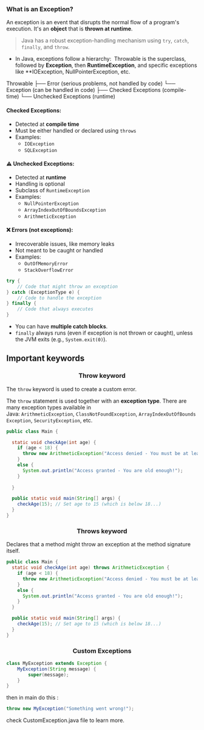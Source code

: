 ### **What is an Exception?**

An exception is an event that disrupts the normal flow of a program's execution. It's an **object** that is **thrown at runtime**.

>Java has a robust exception-handling mechanism using `try`, `catch`, `finally`, and `throw`.


- In Java, exceptions follow a hierarchy: 
Throwable is the superclass, followed by **Exception**, then **RuntimeException**, and specific exceptions like **IOException, NullPointerException, etc.

Throwable
 ├── Error           (serious problems, not handled by code)
 └── Exception       (can be handled in code)
      ├── Checked Exceptions (compile-time)
      └── Unchecked Exceptions (runtime)


#### Checked Exceptions:

- Detected at **compile time**
- Must be either handled or declared using `throws`
- Examples:
    - `IOException`
    - `SQLException`

#### ⚠️ Unchecked Exceptions:
- Detected at **runtime**
- Handling is optional
- Subclass of `RuntimeException`
- Examples:
    - `NullPointerException`
    - `ArrayIndexOutOfBoundsException`
    - `ArithmeticException`

#### ❌ Errors (not exceptions):

- Irrecoverable issues, like memory leaks
- Not meant to be caught or handled
- Examples:
    - `OutOfMemoryError`
    - `StackOverflowError`


```java
try {
    // Code that might throw an exception
} catch (ExceptionType e) {
    // Code to handle the exception
} finally {
    // Code that always executes
}
```

- You can have **multiple catch blocks**.
- `finally` always runs (even if exception is not thrown or caught), unless the JVM exits (e.g., `System.exit(0)`).


## Important keywords


<center><h3>Throw keyword</h3></center>

The `throw` keyword is used to create a custom error.

The `throw` statement is used together with an **exception type**. There are many exception types available in Java: `ArithmeticException`, `ClassNotFoundException`, `ArrayIndexOutOfBoundsException`, `SecurityException`, etc.

```java
public class Main {

  static void checkAge(int age) {
    if (age < 18) {
      throw new ArithmeticException("Access denied - You must be at least 18 years old.");
    }
    else {
      System.out.println("Access granted - You are old enough!");
    }
    
  }

  public static void main(String[] args) {
    checkAge(15); // Set age to 15 (which is below 18...)
  }
}
```


<center><h3>Throws keyword</h3></center>

Declares that a method might throw an exception at the method signature itself.

```java
public class Main {
  static void checkAge(int age) throws ArithmeticException {
    if (age < 18) {
      throw new ArithmeticException("Access denied - You must be at least 18 years old.");
    }
    else {
      System.out.println("Access granted - You are old enough!");
    }
  }

  public static void main(String[] args) {
    checkAge(15); // Set age to 15 (which is below 18...)
  }
}
```


<center><h3>Custom Exceptions</h3></center>

```java
class MyException extends Exception {
    MyException(String message) {
        super(message);
    }
}
```

then in main do this : 

```java
throw new MyException("Something went wrong!");
```
check CustomException.java file to learn more.
